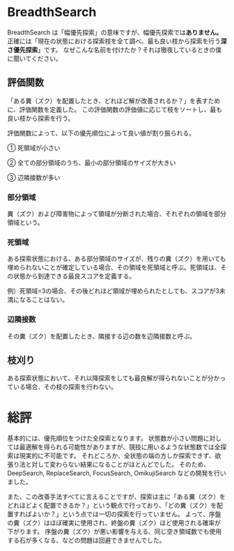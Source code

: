 # BreadthSearch
BreadthSearch は「幅優先探索」の意味ですが、幅優先探索では**ありません。**
正確には「現在の状態における探索枝を全て調べ、最も良い枝から探索を行う**深さ優先探索**」です。
なぜこんな名前を付けたか？それは徹夜しているときの僕に聞いてください。

## 評価関数
「ある糞（ズク）を配置したとき、どれほど解が改善されるか？」を表すために、評価関数を定義した。
この評価関数の評価値に応じて枝をソートし、最も良い枝から探索を行う。

評価関数によって、以下の優先順位によって良い値が割り振られる。

① 死領域が小さい

② 全ての部分領域のうち、最小の部分領域のサイズが大きい

③ 辺隣接数が多い

### 部分領域
糞（ズク）および障害物によって領域が分断された場合、それぞれの領域を部分領域という。

### 死領域
ある探索状態における、ある部分領域のサイズが、残りの糞（ズク）を用いても埋められないことが確定している場合、その領域を死領域と呼ぶ。死領域は、その状態から到達できる最良スコアを定義する。

例）死領域=3の場合、その後どれほど領域が埋められたとしても、スコアが3未満になることはない。

### 辺隣接数
その糞（ズク）を配置したとき、隣接する辺の数を辺隣接数と呼ぶ。

## 枝刈り
ある探索状態において、それ以降探索をしても最良解が得られないことが分かっている場合、その枝の探索を行わない。

# 総評
基本的には、優先順位をつけた全探索となります。
状態数が小さい問題に対しては最適解を得られる可能性がありますが、競技に用いるような状態数では全探索は現実的に不可能です。
それどころか、全状態の端の方しか探索できず、欲張り法と対して変わらない結果になることがほとんどでした。
そのため、DeepSearch, ReplaceSearch, FocusSearch, OmikujiSearch などの開発を行いました。

また、この改善手法すべてに言えることですが、探索は主に「ある糞（ズク）をどれほどよく配置できるか？」という観点で行っており、「どの糞（ズク）を配置すればよいか？」という点では一切の探索を行っていません。
よって、序盤の糞（ズク）はほぼ確実に使用され、終盤の糞（ズク）ほど使用される確率が下がります。
序盤の糞（ズク）が悪い影響を与える、同じ空き領域数でも使用する石が多くなる、などの問題は回避できませんでした。
